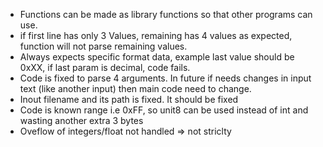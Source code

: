 * Functions can be made as library functions so that other programs can use.
* if first line has only 3 Values, remaining has 4 values as expected, function will not parse remaining values.
* Always expects specific format data, example last value should be 0xXX, if last param is decimal, code fails.
* Code is fixed to parse 4 arguments. In future if needs changes in input text (like another input) then main code need to change.
* Inout filename and its path is fixed. It should be fixed
* Code is known range i.e 0xFF, so unit8 can be used instead of int and wasting another extra 3 bytes
* Oveflow of integers/float not handled => not striclty
